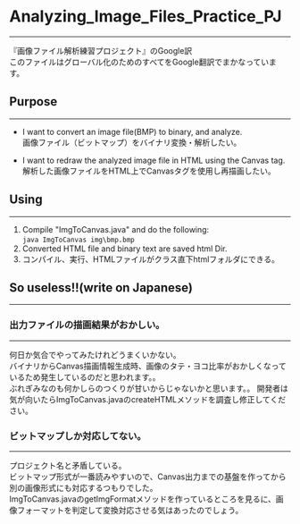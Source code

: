 # Analyzing_Image_Files_Practice_PJ
***
『画像ファイル解析練習プロジェクト』のGoogle訳  
このファイルはグローバル化のためのすべてをGoogle翻訳でまかなっています。

## Purpose
***
- I want to convert an image file(BMP) to binary, and analyze.  
画像ファイル（ビットマップ）をバイナリ変換・解析したい。
  
- I want to redraw the analyzed image file in HTML using the Canvas tag.  
解析した画像ファイルをHTML上でCanvasタグを使用し再描画したい。

## Using
***
1. Compile "ImgToCanvas.java" and do the following:  
```java ImgToCanvas img\bmp.bmp```  
1. Converted HTML file and binary text are saved html Dir.
1. コンパイル、実行、HTMLファイルがクラス直下htmlフォルダにできる。

## So useless!!(write on Japanese)
***
### 出力ファイルの描画結果がおかしい。
---
何日か気合でやってみたけれどうまくいかない。  
バイナリからCanvas描画情報生成時、画像のタテ・ヨコ比率がおかしくなっているため発生しているのだと思われます。。  
ぶれぎみなのも何かしらのつくりが甘いからじゃないかと思います。。
開発者は気が向いたらImgToCanvas.javaのcreateHTMLメソッドを調査し修正してください。

### ビットマップしか対応してない。
---
プロジェクト名と矛盾している。  
ビットマップ形式が一番読みやすいので、Canvas出力までの基盤を作ってから別の画像形式にも対応するつもりでした。  
ImgToCanvas.javaのgetImgFormatメソッドを作っているところを見るに、画像フォーマットを判定して変換対応させる気はあったのでしょう。
